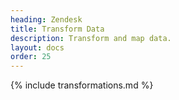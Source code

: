 ```yaml
---
heading: Zendesk
title: Transform Data
description: Transform and map data.
layout: docs
order: 25
---
```


{% include transformations.md %}
